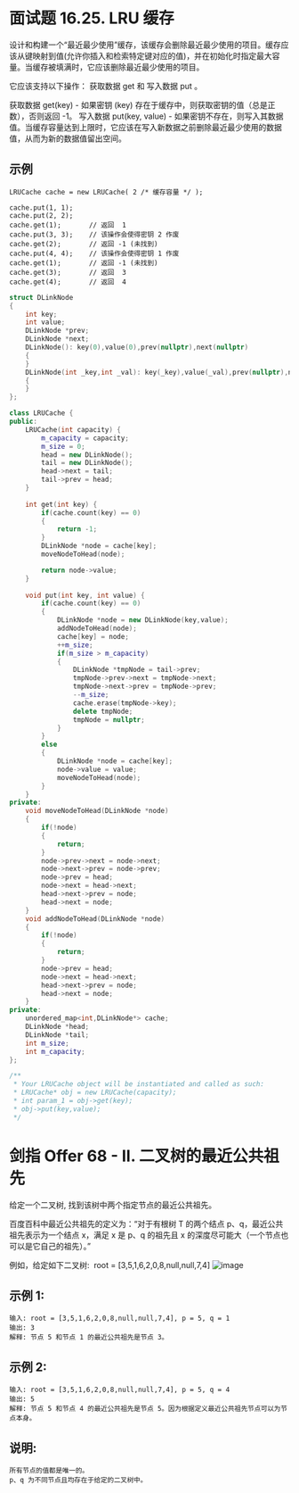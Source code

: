 # 面试题 16.25. LRU 缓存
设计和构建一个“最近最少使用”缓存，该缓存会删除最近最少使用的项目。缓存应该从键映射到值(允许你插入和检索特定键对应的值)，并在初始化时指定最大容量。当缓存被填满时，它应该删除最近最少使用的项目。

它应该支持以下操作： 获取数据 get 和 写入数据 put 。

获取数据 get(key) - 如果密钥 (key) 存在于缓存中，则获取密钥的值（总是正数），否则返回 -1。
写入数据 put(key, value) - 如果密钥不存在，则写入其数据值。当缓存容量达到上限时，它应该在写入新数据之前删除最近最少使用的数据值，从而为新的数据值留出空间。

## 示例
```
LRUCache cache = new LRUCache( 2 /* 缓存容量 */ );

cache.put(1, 1);
cache.put(2, 2);
cache.get(1);       // 返回  1
cache.put(3, 3);    // 该操作会使得密钥 2 作废
cache.get(2);       // 返回 -1 (未找到)
cache.put(4, 4);    // 该操作会使得密钥 1 作废
cache.get(1);       // 返回 -1 (未找到)
cache.get(3);       // 返回  3
cache.get(4);       // 返回  4
```
```c++
struct DLinkNode
{
    int key;
    int value;
    DLinkNode *prev;
    DLinkNode *next;
    DLinkNode(): key(0),value(0),prev(nullptr),next(nullptr)
    {
    }
    DLinkNode(int _key,int _val): key(_key),value(_val),prev(nullptr),next(nullptr)
    {
    }
};

class LRUCache {
public:
    LRUCache(int capacity) {
        m_capacity = capacity;
        m_size = 0;
        head = new DLinkNode();
        tail = new DLinkNode();
        head->next = tail;
        tail->prev = head;
    }
    
    int get(int key) {
        if(cache.count(key) == 0)
        {
            return -1;
        }
        DLinkNode *node = cache[key];
        moveNodeToHead(node);

        return node->value;
    }
    
    void put(int key, int value) {
        if(cache.count(key) == 0)
        {
            DLinkNode *node = new DLinkNode(key,value);
            addNodeToHead(node);
            cache[key] = node;
            ++m_size;
            if(m_size > m_capacity)
            {
                DLinkNode *tmpNode = tail->prev; 
                tmpNode->prev->next = tmpNode->next;
                tmpNode->next->prev = tmpNode->prev;
                --m_size;
                cache.erase(tmpNode->key);
                delete tmpNode;
                tmpNode = nullptr;
            }
        }
        else
        {
            DLinkNode *node = cache[key];
            node->value = value;
            moveNodeToHead(node);
        }
    }
private:
    void moveNodeToHead(DLinkNode *node)
    {
        if(!node)
        {
            return;
        }
        node->prev->next = node->next;
        node->next->prev = node->prev;
        node->prev = head;
        node->next = head->next;
        head->next->prev = node;
        head->next = node;
    }
    void addNodeToHead(DLinkNode *node)
    {
        if(!node)
        {
            return;
        }
        node->prev = head;
        node->next = head->next;
        head->next->prev = node;
        head->next = node;
    }
private:
    unordered_map<int,DLinkNode*> cache;
    DLinkNode *head;
    DLinkNode *tail;
    int m_size;
    int m_capacity;
};

/**
 * Your LRUCache object will be instantiated and called as such:
 * LRUCache* obj = new LRUCache(capacity);
 * int param_1 = obj->get(key);
 * obj->put(key,value);
 */
```

# 剑指 Offer 68 - II. 二叉树的最近公共祖先
给定一个二叉树, 找到该树中两个指定节点的最近公共祖先。

百度百科中最近公共祖先的定义为：“对于有根树 T 的两个结点 p、q，最近公共祖先表示为一个结点 x，满足 x 是 p、q 的祖先且 x 的深度尽可能大（一个节点也可以是它自己的祖先）。”

例如，给定如下二叉树:  root = [3,5,1,6,2,0,8,null,null,7,4]
![image](https://user-images.githubusercontent.com/60544624/117252960-3e093a00-ae79-11eb-94e9-b7b6d8b1ce00.png)

## 示例 1:
```
输入: root = [3,5,1,6,2,0,8,null,null,7,4], p = 5, q = 1
输出: 3
解释: 节点 5 和节点 1 的最近公共祖先是节点 3。
```

## 示例 2:
```
输入: root = [3,5,1,6,2,0,8,null,null,7,4], p = 5, q = 4
输出: 5
解释: 节点 5 和节点 4 的最近公共祖先是节点 5。因为根据定义最近公共祖先节点可以为节点本身。
```
## 说明:
```
所有节点的值都是唯一的。
p、q 为不同节点且均存在于给定的二叉树中。
```
